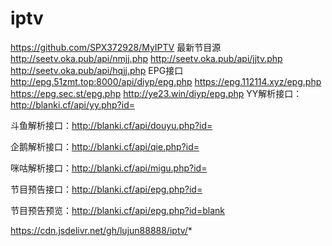 # iptv
https://github.com/SPX372928/MyIPTV  最新节目源
http://seetv.oka.pub/api/nmjj.php
http://seetv.oka.pub/api/jjtv.php
http://seetv.oka.pub/api/hqjj.php
EPG接口
http://epg.51zmt.top:8000/api/diyp/epg.php 
https://epg.112114.xyz/epg.php 
https://epg.sec.st/epg.php
http://ye23.win/diyp/epg.php
YY解析接口：http://blanki.cf/api/yy.php?id=

斗鱼解析接口：http://blanki.cf/api/douyu.php?id=

企鹅解析接口：http://blanki.cf/api/qie.php?id=

咪咕解析接口：http://blanki.cf/api/migu.php?id=

节目预告接口：http://blanki.cf/api/epg.php?id=

节目预告预览：http://blanki.cf/api/epg.php?id=blank

https://cdn.jsdelivr.net/gh/lujun88888/iptv/*
